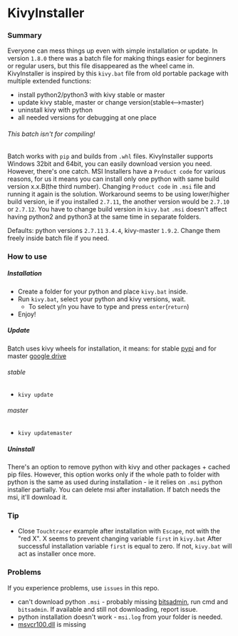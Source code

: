 # KivyInstaller
### Summary
Everyone can mess things up even with simple installation or update. In version `1.8.0` there was a batch file for making things easier for beginners or regular users, but this file disappeared as the wheel came in. KivyInstaller is inspired by this `kivy.bat` file from old portable package with multiple extended functions:
- install python2/python3 with kivy stable or master
- update kivy stable, master or change version(stable<-->master)
- uninstall kivy with python
- all needed versions for debugging at one place

###### This batch isn't for compiling!
Batch works with `pip` and builds from `.whl` files. KivyInstaller supports Windows 32bit and 64bit, you can easily download version you need. However, there's one catch. MSI Installers have a `Product code` for various reasons, for us it means you can install only one python with same build version x.x.B(the third number). Changing `Product code` in `.msi` file and running it again is the solution. Workaround seems to be using lower/higher build version, ie if you installed `2.7.11`, the another version would be `2.7.10` or `2.7.12`. You have to change build version in `kivy.bat`
`.msi` doesn't affect having python2 and python3 at the same time in separate folders.

Defaults: python versions `2.7.11` `3.4.4`, kivy-master `1.9.2`. Change them freely inside batch file if you need.
### How to use
##### Installation
- Create a folder for your python and place `kivy.bat` inside.
- Run `kivy.bat`, select your python and kivy versions, wait.
    - To select y/n you have to type and press `enter`(`return`)
- Enjoy!

##### Update
Batch uses kivy wheels for installation, it means: for stable [pypi](https://pypi.python.org/pypi/Kivy/1.9.1) and for master [google drive](https://drive.google.com/folderview?id=0B1_HB9J8mZepOV81UHpDbmg5SWM&usp=sharing)

###### stable
- `kivy update`

###### master
- `kivy updatemaster`

##### Uninstall
There's an option to remove python with kivy and other packages + cached pip files. However, this option works only if the whole path to folder with python is the same as used during installation - ie it relies on `.msi` python installer partially. You can delete msi after installation. If batch needs the msi, it'll download it.

### Tip
- Close `Touchtracer` example after installation with `Escape`, not with the "red X". X seems to prevent changing variable `first` in `kivy.bat` After successful installation variable `first` is equal to zero. If not, `kivy.bat` will act as installer once more.

### Problems
If you experience problems, use `issues` in this repo.
- can't download python `.msi` - probably missing [bitsadmin](https://www.microsoft.com/en-us/download/details.aspx?id=18546), run cmd and `bitsadmin`. If available and still not downloading, report issue.
- python installation doesn't work - `msi.log` from your folder is needed.
- [msvcr100.dll](https://www.microsoft.com/en-us/download/details.aspx?id=5555) is missing
